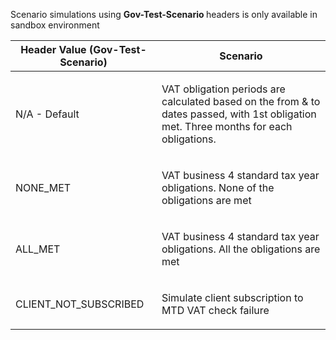 <p>Scenario simulations using <b> Gov-Test-Scenario </b> headers is only available in sandbox environment</p>
<table>
    <thead>
        <tr>
            <th>Header Value (Gov-Test-Scenario)</th>
            <th>Scenario</th>
        </tr>
    </thead>
    <tbody>
        <tr>
            <td><p>N/A - Default</p></td>
            <td><p>VAT obligation periods are calculated based on the from & to dates passed, with 1st obligation met. Three months for each obligations.</p></td>
        </tr>
        <tr>
            <td><p>NONE_MET</p></td>
            <td><p>VAT business 4 standard tax year obligations. None of the obligations are met</p></td>
        </tr>
        <tr>
        <tr>
            <td><p>ALL_MET</p></td>
            <td><p>VAT business 4 standard tax year obligations. All the obligations are met</p></td>
        </tr>
        <tr>
            <td><p>CLIENT_NOT_SUBSCRIBED</p></td>
            <td><p>Simulate client subscription to MTD VAT check failure</p></td>
        </tr>
    </tbody>
</table>